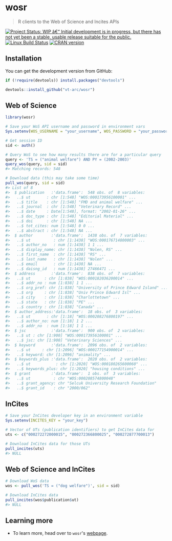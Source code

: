 wosr
================

> R clients to the Web of Science and Incites APIs

[![Project Status: WIP â€“ Initial development is in progress, but there has not yet been a stable, usable release suitable for the public.](http://www.repostatus.org/badges/latest/wip.svg)](http://www.repostatus.org/#wip) [![Linux Build Status](https://travis-ci.org/vt-arc/wosr.svg?branch=master)](https://travis-ci.org/vt-arc/wosr) [![CRAN version](http://www.r-pkg.org/badges/version/wosr)](https://cran.r-project.org/package=wosr)

Installation
------------

You can get the development version from GitHub:

``` r
if (!require(devtools)) install.packages("devtools")

devtools::install_github("vt-arc/wosr")
```

Web of Science
--------------

``` r
library(wosr)

# Save your WoS API username and password in environment vars
Sys.setenv(WOS_USERNAME = "your_username", WOS_PASSWORD = "your_password")

# Get session ID
sid <- auth()
```

``` r
# Query WoS to see how many results there are for a particular query
query <- 'TS = ("animal welfare") AND PY = (2002-2003)'
query_wos(query, sid = sid)
#> Matching records: 548
```

``` r
# Download data (this may take some time)
pull_wos(query, sid = sid)
#> List of 8
#>  $ publication   :'data.frame':  548 obs. of  8 variables:
#>   ..$ ut       : chr [1:548] "WOS:000173956100001" ...
#>   ..$ title    : chr [1:548] "FMD and animal welfare" ...
#>   ..$ journal  : chr [1:548] "Veterinary Record" ...
#>   ..$ date     : Date[1:548], format: "2002-01-26" ...
#>   ..$ doc_type : chr [1:548] "Editorial Material" ...
#>   ..$ doi      : chr [1:548] NA ...
#>   ..$ tot_cites: num [1:548] 0 0 ...
#>   ..$ abstract : chr [1:548] NA ...
#>  $ author        :'data.frame':  1438 obs. of  7 variables:
#>   ..$ ut          : chr [1:1438] "WOS:000176714800003" ...
#>   ..$ author_no   : num [1:1438] 1 1 ...
#>   ..$ display_name: chr [1:1438] "Nolen, RS" ...
#>   ..$ first_name  : chr [1:1438] "RS" ...
#>   ..$ last_name   : chr [1:1438] "Nolen" ...
#>   ..$ email       : chr [1:1438] NA ...
#>   ..$ daisng_id   : num [1:1438] 27466471 ...
#>  $ address       :'data.frame':  838 obs. of  7 variables:
#>   ..$ ut      : chr [1:838] "WOS:000182036200014" ...
#>   ..$ addr_no : num [1:838] 1 1 ...
#>   ..$ org_pref: chr [1:838] "University of Prince Edward Island" ...
#>   ..$ org     : chr [1:838] "Univ Prince Edward Isl" ...
#>   ..$ city    : chr [1:838] "Charlottetown" ...
#>   ..$ state   : chr [1:838] "PE" ...
#>   ..$ country : chr [1:838] "Canada" ...
#>  $ author_address:'data.frame':  18 obs. of  3 variables:
#>   ..$ ut       : chr [1:18] "WOS:000208276800197" ...
#>   ..$ author_no: num [1:18] 1 2 ...
#>   ..$ addr_no  : num [1:18] 1 1 ...
#>  $ jsc           :'data.frame':  900 obs. of  2 variables:
#>   ..$ ut : chr [1:900] "WOS:000173956100001" ...
#>   ..$ jsc: chr [1:900] "Veterinary Sciences" ...
#>  $ keyword       :'data.frame':  2096 obs. of  2 variables:
#>   ..$ ut     : chr [1:2096] "WOS:000177154900014" ...
#>   ..$ keyword: chr [1:2096] "animality" ...
#>  $ keywords_plus :'data.frame':  2020 obs. of  2 variables:
#>   ..$ ut           : chr [1:2020] "WOS:000180265600060" ...
#>   ..$ keywords_plus: chr [1:2020] "housing conditions" ...
#>  $ grant         :'data.frame':  1 obs. of  3 variables:
#>   ..$ ut          : chr "WOS:000208574800048"
#>   ..$ grant_agency: chr "Selcuk University Research Foundation"
#>   ..$ grant_id    : chr "2000/062"
```

InCites
-------

``` r
# Save your InCites developer key in an environment variable
Sys.setenv(INCITES_KEY = "your_key")
```

``` r
# Vector of UTs (publication identifiers) to get InCites data for
uts <- c("000272272000015", "000272366800025", "000272877700013")

# Download InCites data for those UTs
pull_incites(uts)
#> NULL
```

Web of Science and InCites
--------------------------

``` r
# Download WoS data
wos <- pull_wos('TS = ("dog welfare")', sid = sid)

# Download InCites data
pull_incites(wos$publication$ut)
#> NULL
```

Learning more
-------------

-   To learn more, head over to `wosr`'s [webpage](https://vt-arc.github.io/wosr/index.html).
